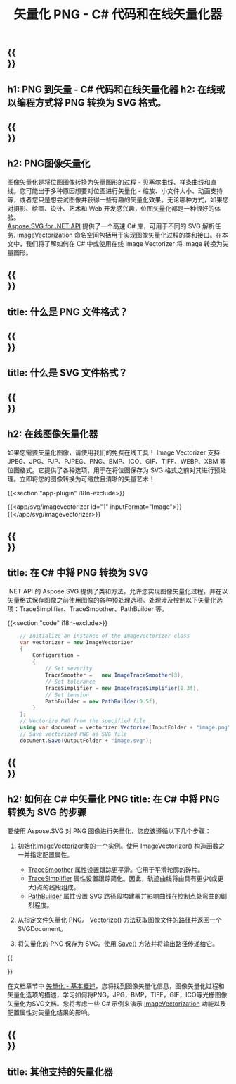 ﻿---
translation: true
template: /templates/_template-vectorization-child.md
title: 矢量化 PNG - C# 代码和在线矢量化器
description: 在 C# 中将 PNG 转换为 SVG。矢量化 PNG 并获得矢量图形的所有优点。免费试用在线图像矢量化器！
url: /net/vectorization/png-to-svg/
family: svg
platformtag: net
feature: vectorization
informat: PNG
outformat: SVG
---

{{<section banner>}}
---
h1: PNG 到矢量 - C# 代码和在线矢量化器
h2: 在线或以编程方式将 PNG 转换为 SVG 格式。
---

{{<section overview>}}
---
h2: PNG图像矢量化
---

图像矢量化是将位图图像转换为矢量图形的过程 - 贝塞尔曲线、样条曲线和直线。您可能出于多种原因想要对位图进行矢量化 - 缩放、小文件大小、动画支持等，或者您只是想尝试图像并获得一些有趣的矢量化效果。无论哪种方式，如果您对摄影、绘画、设计、艺术和 Web 开发感兴趣，位图矢量化都是一种很好的体验。<br>
[Aspose.SVG for .NET API](https://products.aspose.com/svg/{{lang.url-fragment}}net/) 提供了一个高速 C# 库，可用于不同的 SVG 解析任务. [ImageVectorization](https://reference.aspose.com/svg/net/aspose.svg.imagevectorization/) 命名空间包括用于实现图像矢量化过程的类和接口。在本文中，我们将了解如何在 C# 中或使用在线 Image Vectorizer 将 Image 转换为矢量图形。

{{<section input-file>}}
---
title: 什么是 PNG 文件格式？
---

{{<section output-file>}}
---
title: 什么是 SVG 文件格式？
---

{{<section plagin-text>}}
---
h2: 在线图像矢量化器
---

如果您需要矢量化图像，请使用我们的免费在线工具！ Image Vectorizer 支持 JPEG、JPG、PJP、PJPEG、PNG、BMP、ICO、GIF、TIFF、WEBP、XBM 等位图格式。它提供了各种选项，用于在将位图保存为 SVG 格式之前对其进行预处理。立即将您的图像转换为可缩放且清晰的矢量艺术！

{{<section "app-plugin" i18n-exclude>}}

{{<app/svg/imagevectorizer id="1" inputFormat="Image">}}{{</app/svg/imagevectorizer>}} 

{{<section code-text>}}
---
title: 在 C# 中将 PNG 转换为 SVG
---

.NET API 的 Aspose.SVG 提供了类和方法，允许您实现图像矢量化过程，并在以矢量格式保存图像之前使用图像的各种预处理选项。处理涉及控制以下矢量化选项：TraceSimplifier、TraceSmoother、PathBuilder 等。

{{<section "code" i18n-exclude>}}

```cs       
	// Initialize an instance of the ImageVectorizer class
    var vectorizer = new ImageVectorizer
    {
        Configuration = 
		{
			// Set severity
			TraceSmoother =   new ImageTraceSmoother(3),
			// Set tolerance
			TraceSimplifier = new ImageTraceSimplifier(0.3f),
			// Set tension
        	PathBuilder = new PathBuilder(0.5f),
		}
    };
    // Vectorize PNG from the specified file
	using var document = vectorizer.Vectorize(InputFolder + "image.png");
    // Save vectorized PNG as SVG file 
	document.Save(OutputFolder + "image.svg");
```

{{<section steps>}}
---
h2: 如何在 C# 中矢量化 PNG
title: 在 C# 中将 PNG 转换为 SVG 的步骤
---

要使用 Aspose.SVG 对 PNG 图像进行矢量化，您应该遵循以下几个步骤：

1. 初始化[ImageVectorizer](https://reference.aspose.com/svg/net/aspose.svg.imagevectorization/imagevectorizer/)类的一个实例。使用 ImageVectorizer() 构造函数之一并指定配置属性。

    - [TraceSmoother](https://reference.aspose.com/svg/net/aspose.svg.imagevectorization/imagevectorizerconfiguration/tracesmoother/) 属性设置跟踪更平滑。它用于平滑轮廓的碎片。
    - [TraceSimplifier](https://reference.aspose.com/svg/net/aspose.svg.imagevectorization/imagevectorizerconfiguration/tracesimplifier/) 属性设置跟踪简化。因此，轨迹曲线将由具有更少(或更大)点的线段组成。
    - [PathBuilder](https://reference.aspose.com/svg/net/aspose.svg.imagevectorization/imagevectorizerconfiguration/pathbuilder/) 属性设置 SVG 路径段构建器并影响曲线在控制点处弯曲的剧烈程度。
1. 从指定文件矢量化 PNG。 [Vectorize()](https://reference.aspose.com/svg/net/aspose.svg.imagevectorization/imagevectorizer/vectorize/) 方法获取图像文件的路径并返回一个 SVGDocument。
1. 将矢量化的 PNG 保存为 SVG。使用 [Save()](https://reference.aspose.com/svg/net/aspose.svg/svgdocument/save/#save_6) 方法并将输出路径传递给它。

{{<section documentation>}}

在文档章节中 <a href="https://docs.aspose.com/svg/net/how-to-work-with-aspose-svg-api/vectorization/" target="_blank">矢量化 - 基本概述</a>，您将找到图像矢量化信息，图像矢量化过程和矢量化选项的描述，学习如何将PNG，JPG，BMP，TIFF，GIF，ICO等光栅图像矢量化为SVG文档。您将考虑一些 C# 示例来演示 [ImageVectorization](https://reference.aspose.com/svg/net/aspose.svg.imagevectorization/) 功能以及配置属性对矢量化结果的影响。

{{<section other-vectorizers>}}
---
title: 其他支持的矢量化器
---